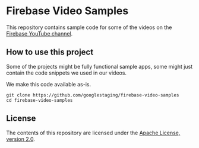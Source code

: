 # Firebase Video Samples

This repository contains sample code for some of the videos on the [Firebase
YouTube channel](https://www.youtube.com/c/firebase).

## How to use this project

Some of the projects might be fully functional sample apps, some might just
contain the code snippets we used in our videos.

We make this code available as-is.


``` shell
git clone https://github.com/googlestaging/firebase-video-samples
cd firebase-video-samples
```

## License

The contents of this repository are licensed under the
[Apache License, version 2.0](http://www.apache.org/licenses/LICENSE-2.0).